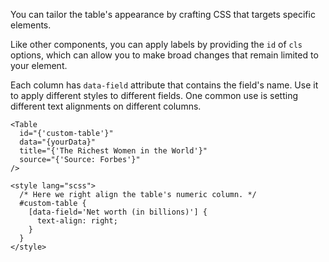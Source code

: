You can tailor the table's appearance by crafting CSS that targets specific elements.

Like other components, you can apply labels by providing the `id` of `cls` options, which can allow you to make broad changes that remain limited to your element.

Each column has `data-field` attribute that contains the field's name. Use it to apply different styles to different fields. One common use is setting different text alignments on different columns.

```svelte
<Table
  id="{'custom-table'}"
  data="{yourData}"
  title="{'The Richest Women in the World'}"
  source="{'Source: Forbes'}"
/>

<style lang="scss">
  /* Here we right align the table's numeric column. */
  #custom-table {
    [data-field='Net worth (in billions)'] {
      text-align: right;
    }
  }
</style>
```
